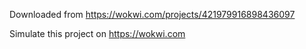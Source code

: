 Downloaded from https://wokwi.com/projects/421979916898436097

Simulate this project on https://wokwi.com
